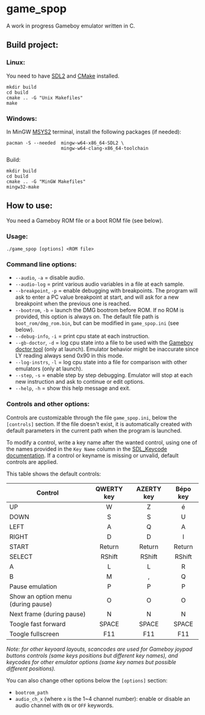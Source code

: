 # game_spop
A work in progress Gameboy emulator written in C.

## Build project:

### Linux:

You need to have [SDL2](https://wiki.libsdl.org/SDL2/Installation) and [CMake](https://cmake.org/) installed.

```console
mkdir build
cd build
cmake .. -G "Unix Makefiles"
make
```

### Windows:

In MinGW [MSYS2](https://www.msys2.org/) terminal, install the following packages (if needed):
```console
pacman -S --needed  mingw-w64-x86_64-SDL2 \
                    mingw-w64-clang-x86_64-toolchain  
```
Build:
```console
mkdir build
cd build
cmake .. -G "MinGW Makefiles"
mingw32-make
```

## How to use:

You need a Gameboy ROM file or a boot ROM file (see below).

### Usage:
```console
./game_spop [options] <ROM file>
```

### Command line options:
* `--audio`, `-a`           = disable audio.
* `--audio-log`             = print various audio variables in a file at each sample.
* `--breakpoint`, `-p`      = enable debugging with breakpoints. The program will
                              ask to enter a PC value breakpoint at start, and will
                              ask for a new breakpoint when the previous one is
                              reached.
* `--bootrom`, `-b`         = launch the DMG bootrom before ROM. If no ROM is
                              provided, this option is always on. The default file path is
                              `boot_rom/dmg_rom.bin`, but can be modified in `game_spop.ini` 
                              (see below).
* `--debug-info`, `-i`      = print cpu state at each instruction.
* `--gb-doctor`, `-d`       = log cpu state into a file to be used with the [Gameboy
                            doctor tool](https://github.com/robert/gameboy-doctor) (only at launch).
                            Emulator behavior might be inaccurate since LY reading always send 0x90 in
                            this mode.
* `--log-instrs`, `-l`  = log cpu state into a file for comparison with other
                        emulators (only at launch).
* `--step`, `-s`        = enable step by step debugging. Emulator will stop
                          at each new instruction and ask to continue or edit options.
* `--help`, `-h`        = show this help message and exit.

### Controls and other options:

Controls are customizable through the file `game_spop.ini`, below the `[controls]` section. If the file doesn't exist, it is 
automatically created with default parameters in the current path when the program is launched.

To modify a control, write a key name after the wanted control, using one of the names provided in the
`Key Name` column in the [SDL_Keycode documentation](https://wiki.libsdl.org/SDL2/SDL_Keycode). If a control
or keyname is missing or unvalid, default controls are applied.

This table shows the default controls:

Control                             | QWERTY key | AZERTY key | Bépo key
---                                 | :---:      | :---:      | :---:
UP                                  | W          | Z          | é
DOWN                                | S          | S          | U
LEFT                                | A          | Q          | A
RIGHT                               | D          | D          | I
START                               | Return     | Return     | Return
SELECT                              | RShift     | RShift     | RShift
A                                   | L          | L          | R
B                                   | M          | ,          | Q
Pause emulation                     | P          | P          | P
Show an option menu (during pause)  | O          | O          | O
Next frame (during pause)           | N          | N          | N
Toogle fast forward                 | SPACE      | SPACE      | SPACE
Toogle fullscreen                   | F11        | F11        | F11

*Note: for other keyoard layouts, scancodes are used for Gameboy joypad buttons controls (same keys positions 
but different key names), and keycodes for other emulator options (same key names but possible different positions).*

You can also change other options below the `[options]` section:
* `bootrom_path`
* `audio_ch_x` (where `x` is the 1~4 channel number): enable or disable an audio channel with `ON` or `OFF` keywords.
